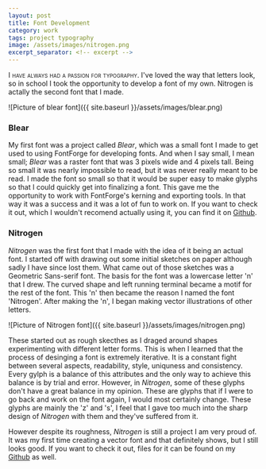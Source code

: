 ```yaml
---
layout: post
title: Font Development
category: work
tags: project typography
image: /assets/images/nitrogen.png
excerpt_separator: <!-- excerpt -->
---
```


<span class="smallcaps"> I have always had a passion for typography.</span> I've loved the way that letters look, so in school I took the opportunity to develop a font of my own. <!-- excerpt -->Nitrogen is actally the second font that I made. 



![Picture of blear font]({{ site.baseurl }}/assets/images/blear.png)

### Blear 
My first font was a project called *Blear*, which was a small font I made to get used to using FontForge for developing fonts. And when I say small, I mean small; *Blear* was a raster font that was 3 pixels wide and 4 pixels tall. Being so small it was nearly impossible to read, but it was never really meant to be read. I made the font so small so that it would be super easy to make glyphs so that I could quickly get into finalizing a font. This gave me the opportunity to work with FontForge's kerning and exporting tools. In that way it was a success and it was a lot of fun to work on. If you want to check it out, which I wouldn't recomend actually using it, you can find it on [Github](https://github.com/modernTypewritter/blear). 


### Nitrogen
*Nitrogen* was the first font that I made with the idea of it being an actual font. I started off with drawing out some initial sketches on paper although sadly I have since lost them. What came out of those sketches was a Geometric Sans-serif font. The basis for the font was a lowercase letter 'n' that I drew. The curved shape and left running terminal became a motif for the rest of the font. This 'n' then became the reason I named the font 'Nitrogen'. After making the 'n', I began making vector illustrations of other letters. 

![Picture of Nitrogen font]({{ site.baseurl }}/assets/images/nitrogen.png)

These started out as rough skecthes as I draged around shapes experimenting with different letter forms. This is when I learned that the process of desinging a font is extremely iterative. It is a constant fight between several aspects, readability, style, uniquness and consistency. Every gylph is a balance of this attributes and the only way to achieve this balance is by trial and error. However, in *Nitrogen*, some of these glyphs don't have a great balance in my opinion. These are glyphs that if I were to go back and work on the font again, I would most certainly change. These glyphs are mainly the 'z' and 's', I feel that I gave too much into the sharp design of *Nitrogen* with them and they've suffered from it. 


However despite its roughness, *Nitrogen* is still a project I am very proud of. It was my first time creating a vector font and that definitely shows, but I still looks good. If you want to check it out, files for it can be found on my [Github](https://github.com/modernTypewritter/nitro) as well.

